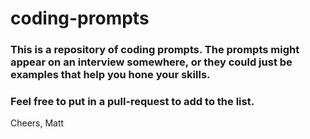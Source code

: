 # coding-prompts

### This is a repository of coding prompts. The prompts might appear on an interview somewhere, or they could just be examples that help you hone your skills.

### Feel free to put in a pull-request to add to the list.




Cheers,
Matt
